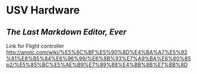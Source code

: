# USV Hardware
## _The Last Markdown Editor, Ever_

Link for Flight controller
http://anotc.com/wiki/%E5%8C%BF%E5%90%8D%E4%BA%A7%E5%93%81%E8%B5%84%E6%96%99/%E6%8B%93%E7%A9%BA%E8%80%85p2/%E5%85%BC%E5%AE%B9%E7%89%88%E4%BB%8B%E7%BB%8D